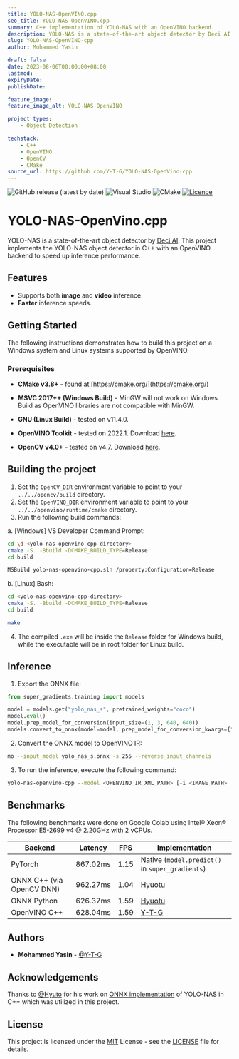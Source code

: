 ```yaml
---
title: YOLO-NAS-OpenVINO.cpp
seo_title: YOLO-NAS-OpenVINO.cpp
summary: C++ implementation of YOLO-NAS with an OpenVINO backend.
description: YOLO-NAS is a state-of-the-art object detector by Deci AI. This project implements the YOLO-NAS object detector in C++ with an OpenVINO backend to speed up inference performance.
slug: YOLO-NAS-OpenVINO-cpp
author: Mohammed Yasin

draft: false
date: 2023-08-06T00:00:00+08:00
lastmod: 
expiryDate: 
publishDate: 

feature_image:
feature_image_alt: YOLO-NAS-OpenVINO

project types: 
    - Object Detection

techstack:
    - C++
    - OpenVINO
    - OpenCV
    - CMake
source_url: https://github.com/Y-T-G/YOLO-NAS-OpenVino-cpp
---
```


![GitHub release (latest by
date)](https://img.shields.io/badge/C%2B%2B-00599C?style=for-the-badge&logo=c%2B%2B&logoColor=white)
![Visual
Studio](https://img.shields.io/badge/Visual%20Studio-5C2D91.svg?style=for-the-badge&logo=visual-studio&logoColor=white)
![CMake](https://img.shields.io/badge/CMake-%23008FBA.svg?style=for-the-badge&logo=cmake&logoColor=white)
[![Licence](https://img.shields.io/github/license/Ileriayo/markdown-badges?style=for-the-badge)](./LICENSE)

# YOLO-NAS-OpenVino.cpp

YOLO-NAS is a state-of-the-art object detector by [Deci
AI](https://github.com/Deci-AI/super-gradients). This
project implements the YOLO-NAS object detector in C++ with
an OpenVINO backend to speed up inference performance.

## Features

* Supports both **image** and **video** inference.
* **Faster** inference speeds.

## Getting Started

The following instructions demonstrates how to build this
project on a Windows system and Linux systems supported by OpenVINO.

### Prerequisites

* **CMake v3.8+** - found at
[https://cmake.org/](https://cmake.org/)

* **MSVC 2017++ (Windows Build)** - MinGW will not work on Windows Build as OpenVINO
libraries are not compatible with MinGW.

* **GNU (Linux Build)** - tested on v11.4.0.

* **OpenVINO Toolkit** - tested on 2022.1. Download
[here](https://storage.openvinotoolkit.org/repositories/openvino/packages/).

* **OpenCV v4.0+** - tested on v4.7. Download
[here](https://github.com/opencv/opencv/releases/).

## Building the project

1. Set the `OpenCV_DIR` environment variable to point to
your `../../opencv/build` directory.
2. Set the `OpenVINO_DIR` environment variable to point to
your `../../openvino/runtime/cmake` directory.
3. Run the following build commands:

a. [Windows] VS Developer Command Prompt:

```bash
cd \d <yolo-nas-openvino-cpp-directory>
cmake -S. -Bbuild -DCMAKE_BUILD_TYPE=Release
cd build

MSBuild yolo-nas-openvino-cpp.sln /property:Configuration=Release
```

b. [Linux] Bash:

```bash
cd <yolo-nas-openvino-cpp-directory>
cmake -S. -Bbuild -DCMAKE_BUILD_TYPE=Release
cd build

make
```

4. The compiled `.exe` will be inside the `Release` folder for Windows build, while the executable will be in root folder for Linux build.

## Inference

1. Export the ONNX file:

```python
from super_gradients.training import models

model = models.get("yolo_nas_s", pretrained_weights="coco")
model.eval()
model.prep_model_for_conversion(input_size=(1, 3, 640, 640))
models.convert_to_onnx(model=model, prep_model_for_conversion_kwargs={"input_size":(1, 3, 640, 640)}, out_path="yolo_nas_s.onnx")
```

2. Convert the ONNX model to OpenVINO IR:

```bash
mo --input_model yolo_nas_s.onnx -s 255 --reverse_input_channels
```

3. To run the inference, execute the following command:

```bash
yolo-nas-openvino-cpp --model <OPENVINO_IR_XML_PATH> [-i <IMAGE_PATH> | -v <VIDEO_PATH>] [--imgsz IMAGE_SIZE] [--gpu] [--iou-thresh IOU_THRESHOLD] [--score-thresh CONFIDENCE_THRESHOLD]
```

## Benchmarks

The following benchmarks were done on Google Colab using Intel® Xeon® Processor E5-2699 v4 @ 2.20GHz with 2 vCPUs.

| **Backend**               | **Latency** | **FPS** | **Implementation**                                                        |
|---------------------------|-------------|---------|---------------------------------------------------------------------------|
| PyTorch                   | 867.02ms    | 1.15    | Native (`model.predict()` in `super_gradients`)                           |
| ONNX C++ (via OpenCV DNN) | 962.27ms    | 1.04    | [Hyuotu](https://github.com/Hyuto/yolo-nas-onnx/tree/master/yolo-nas-cpp) |
| ONNX Python               | 626.37ms    | 1.59    | [Hyuotu](https://github.com/Hyuto/yolo-nas-onnx/tree/master/yolo-nas-py)  |
| OpenVINO C++              | 628.04ms    | 1.59    | [Y-T-G](https://github.com/Y-T-G/yolo-nas-openvino-cpp)                   |

## Authors

* **Mohammed Yasin** - [@Y-T-G](https://github.com/Y-T-G)

## Acknowledgements

Thanks to [@Hyuto](https://github.com/Hyuto) for his work on
[ONNX
implementation](https://github.com/Hyuto/yolo-nas-onnx/tree/master/yolo-nas-cpp) of
YOLO-NAS in C++ which was utilized in this project.

## License

This project is licensed under the
[MIT](https://mit-license.org/) License - see the
[LICENSE](LICENSE) file for details.
